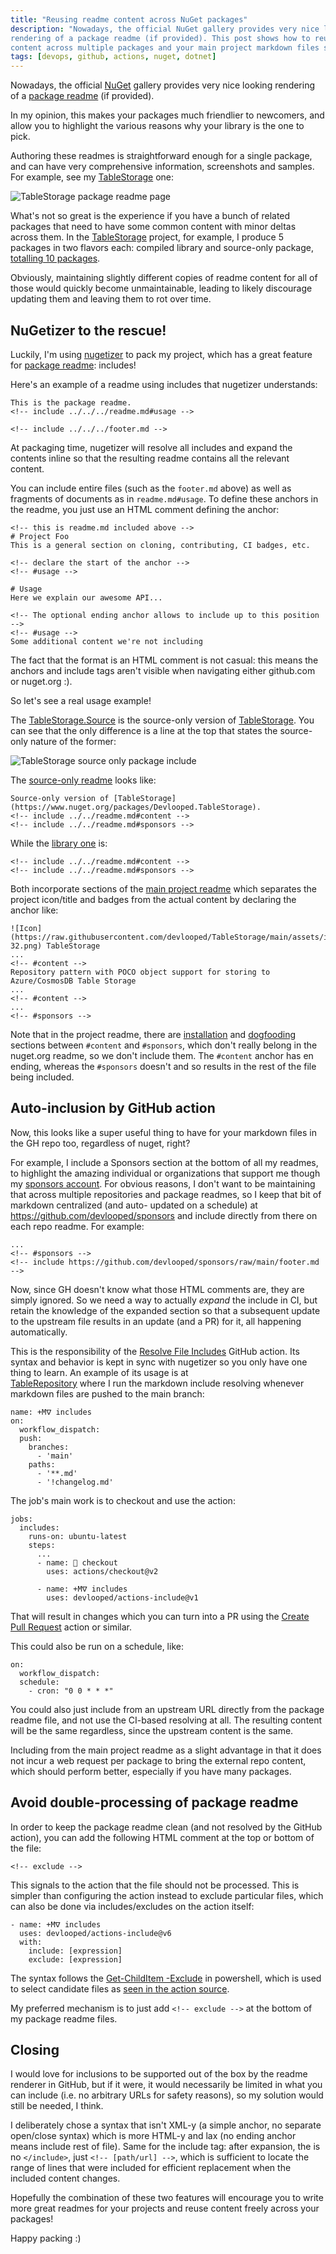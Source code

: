 ```yaml
---
title: "Reusing readme content across NuGet packages"
description: "Nowadays, the official NuGet gallery provides very nice looking 
rendering of a package readme (if provided). This post shows how to reuse readme 
content across multiple packages and your main project markdown files seamlessly."
tags: [devops, github, actions, nuget, dotnet]
---
```


Nowadays, the official [NuGet](https://www.nuget.org) gallery provides very nice looking 
rendering of a [package readme](https://devblogs.microsoft.com/nuget/add-a-readme-to-your-nuget-package/) (if provided). 

In my opinion, this makes your packages much friendlier to newcomers, and allow 
you to highlight the various reasons why your library is the one to pick.

Authoring these readmes is straightforward enough for a single package, and 
can have very comprehensive information, screenshots and samples. For example, 
see my [TableStorage](https://www.nuget.org/packages/Devlooped.TableStorage) one:

![TableStorage package readme page](/img/pack-readme-includes-1.png)

What's not so great is the experience if you have a bunch of related packages 
that need to have some common content with minor deltas across them. In the 
[TableStorage](https://github.com/devlooped/TableStorage) project, for example, 
I produce 5 packages in two flavors each: compiled library and source-only 
package, [totalling 10 packages](https://www.nuget.org/packages?q=Devlooped.TableStorage).

Obviously, maintaining slightly different copies of readme content for all 
of those would quickly become unmaintainable, leading to likely discourage 
updating them and leaving them to rot over time.

## NuGetizer to the rescue!

Luckily, I'm using [nugetizer](https://github.com/devlooped/nugetizer/) to 
pack my project, which has a great feature for [package readme](https://github.com/devlooped/nugetizer#package-readme): includes!

Here's an example of a readme using includes that nugetizer understands:

```
This is the package readme.
<!-- include ../../../readme.md#usage -->

<!-- include ../../../footer.md -->
```

At packaging time, nugetizer will resolve all includes and expand the contents 
inline so that the resulting readme contains all the relevant content.

You can include entire files (such as the `footer.md` above) as well as fragments 
of documents as in `readme.md#usage`. To define these anchors in the readme, you 
just use an HTML comment defining the anchor:

```
<!-- this is readme.md included above -->
# Project Foo
This is a general section on cloning, contributing, CI badges, etc.

<!-- declare the start of the anchor -->
<!-- #usage -->

# Usage
Here we explain our awesome API...

<!-- The optional ending anchor allows to include up to this position -->
<!-- #usage -->
Some additional content we're not including
```

The fact that the format is an HTML comment is not casual: this means the 
anchors and include tags aren't visible when navigating either github.com 
or nuget.org :).

So let's see a real usage example!

The [TableStorage.Source](https://www.nuget.org/packages/Devlooped.TableStorage.Source) is the source-only version of [TableStorage](https://www.nuget.org/packages/Devlooped.TableStorage). You can see that the only difference is a 
line at the top that states the source-only nature of the former:

![TableStorage source only package include](/img/pack-readme-includes-2.png)

The [source-only readme](https://github.com/devlooped/TableStorage/blob/main/src/TableStorage.Source/readme.md) looks like:

```
Source-only version of [TableStorage](https://www.nuget.org/packages/Devlooped.TableStorage).
<!-- include ../../readme.md#content -->
<!-- include ../../readme.md#sponsors -->
```

While the [library one](https://github.com/devlooped/TableStorage/blob/main/src/TableStorage.Source/readme.md) is:

```
<!-- include ../../readme.md#content -->
<!-- include ../../readme.md#sponsors -->
```

Both incorporate sections of the [main project readme](https://github.com/devlooped/TableStorage/blob/main/readme.md)
which separates the project icon/title and badges from the actual content 
by declaring the anchor like:

```
![Icon](https://raw.githubusercontent.com/devlooped/TableStorage/main/assets/img/icon-32.png) TableStorage
...
<!-- #content -->
Repository pattern with POCO object support for storing to Azure/CosmosDB Table Storage
...
<!-- #content -->
...
<!-- #sponsors -->
```

Note that in the project readme, there are 
[installation](https://github.com/devlooped/TableStorage#installation) and 
[dogfooding](https://github.com/devlooped/TableStorage#dogfooding) 
sections between `#content` and `#sponsors`, which don't really belong 
in the nuget.org readme, so we don't include them. The `#content` anchor has 
en ending, whereas the `#sponsors` doesn't and so results in the rest of the
file being included.

## Auto-inclusion by GitHub action

Now, this looks like a super useful thing to have for your markdown files 
in the GH repo too, regardless of nuget, right? 

For example, I include a Sponsors section at the bottom of all my readmes, 
to highlight the amazing individual or organizations that support me though 
my [sponsors account](https://github.com/sponsors/devlooped). For obvious 
reasons, I don't want to be maintaining that across multiple repositories 
and package readmes, so I keep that bit of markdown centralized (and auto-
updated on a schedule) at https://github.com/devlooped/sponsors and include 
directly from there on each repo readme. For example:

```
...
<!-- #sponsors -->
<!-- include https://github.com/devlooped/sponsors/raw/main/footer.md -->
```

Now, since GH doesn't know what those HTML comments are, they are simply 
ignored. So we need a way to actually *expand* the include in CI, but 
retain the knowledge of the expanded section so that a subsequent update 
to the upstream file results in an update (and a PR) for it, all happening 
automatically.

This is the responsibility of the 
[Resolve File Includes](https://github.com/marketplace/actions/resolve-file-includes) 
GitHub action. Its syntax and behavior is kept in sync with nugetizer so 
you only have one thing to learn. An example of its usage is at  
[TableRepository](https://github.com/devlooped/TableStorage/blob/main/.github/workflows/includes.yml) 
where I run the markdown include resolving whenever markdown files are 
pushed to the main branch:

```
name: +Mᐁ includes
on: 
  workflow_dispatch:
  push:
    branches:
      - 'main'
    paths:
      - '**.md'    
      - '!changelog.md'
```

The job's main work is to checkout and use the action:

```
jobs:
  includes:
    runs-on: ubuntu-latest
    steps:
      ...
      - name: 🤘 checkout
        uses: actions/checkout@v2

      - name: +Mᐁ includes
        uses: devlooped/actions-include@v1
```

That will result in changes which you can turn into a PR using the 
[Create Pull Request](https://github.com/marketplace/actions/create-pull-request) 
action or similar.

This could also be run on a schedule, like:

```
on:
  workflow_dispatch:
  schedule:
    - cron: "0 0 * * *"
```

You could also just include from an upstream URL directly from the package readme 
file, and not use the CI-based resolving at all. The resulting content will be 
the same regardless, since the upstream content is the same. 

Including from the main project readme as a slight advantage in that it does not 
incur a web request per package to bring the external repo content, which should 
perform better, especially if you have many packages.

## Avoid double-processing of package readme

In order to keep the package readme clean (and not resolved by the GitHub action), 
you can add the following HTML comment at the top or bottom of the file:

```
<!-- exclude -->
```

This signals to the action that the file should not be processed. This is simpler 
than configuring the action instead to exclude particular files, which can also 
be done via includes/excludes on the action itself:

```
- name: +Mᐁ includes
  uses: devlooped/actions-include@v6
  with:
    include: [expression]
    exclude: [expression]
```

The syntax follows the [Get-ChildItem -Exclude](https://learn.microsoft.com/en-us/powershell/module/microsoft.powershell.management/get-childitem?view=powershell-7.3#-exclude) in powershell, which is used to select candidate files as 
[seen in the action source](https://github.com/devlooped/actions-includes/blob/main/resolve-file-includes.ps1#L6-L10).

My preferred mechanism is to just add `<!-- exclude -->` at the bottom of my package 
readme files.

## Closing

I would love for inclusions to be supported out of the box by the readme renderer 
in GitHub, but if it were, it would necessarily be limited in what you can include 
(i.e. no arbitrary URLs for safety reasons), so my solution would still be needed, 
I think.

I deliberately chose a syntax that isn't XML-y (a simple anchor, no separate 
open/close syntax) which is more HTML-y and lax (no ending anchor means include 
rest of file). Same for the include tag: after expansion, the is no `</include>`, 
just `<!-- [path/url] -->`, which is sufficient to locate the range of lines 
that were included for efficient replacement when the included content changes.


Hopefully the combination of these two features will encourage you to write more 
great readmes for your projects and reuse content freely across your packages!

Happy packing :)